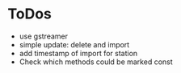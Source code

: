 ToDos
======

* use gstreamer
* simple update: delete and import
* add timestamp of import for station
* Check which methods could be marked const
